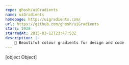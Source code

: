 ```yaml
---
repo: ghosh/uiGradients
name: uiGradients
homepage: http://uigradients.com/
url: https://github.com/ghosh/uiGradients
stars: 5928
starredAt: 2015-03-12T23:47:53Z
description: |-
    🔴 Beautiful colour gradients for design and code
---
```


[object Object]
